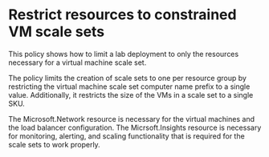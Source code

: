 # Restrict resources to constrained VM scale sets 

This policy shows how to limit a lab deployment to only the resources necessary for a virtual machine scale set.

The policy limits the creation of scale sets to one per resource group by restricting the virtual machine scale set 
computer name prefix to a single value. Additionally, it restricts the size of the VMs in a scale set to a 
single SKU. 

The Microsoft.Network resource is necessary for the virtual machines and the load balancer 
configuration. The Micrsoft.Insights resource is necessary for monitoring, alerting, and scaling functionality
that is required for the scale sets to work properly.

